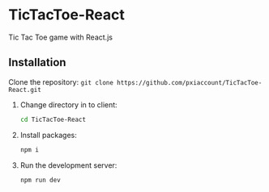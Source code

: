 # TicTacToe-React

Tic Tac Toe game with React.js

## Installation

Clone the repository:
    ```
    git clone https://github.com/pxiaccount/TicTacToe-React.git
    ```

1. Change directory in to client:

    ```bash
    cd TicTacToe-React
    ```

2. Install packages:

    ```bash
    npm i
    ```

3. Run the development server:

    ```bash
    npm run dev
    ```
